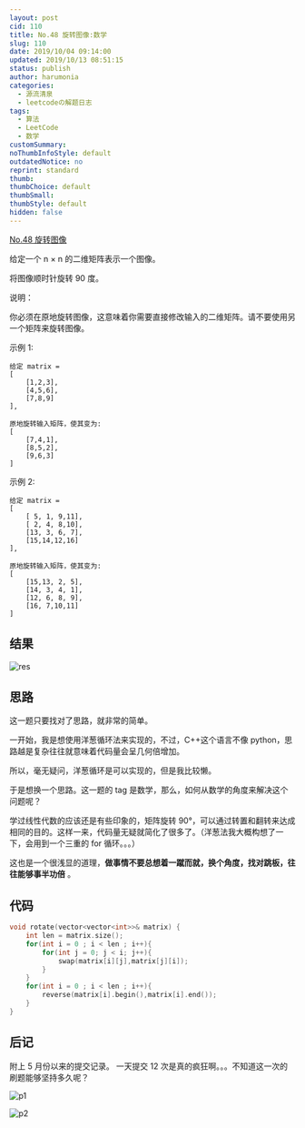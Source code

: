 ```yaml
---
layout: post
cid: 110
title: No.48 旋转图像:数学
slug: 110
date: 2019/10/04 09:14:00
updated: 2019/10/13 08:51:15
status: publish
author: harumonia
categories:
  - 源流清泉
  - leetcodeの解题日志
tags:
  - 算法
  - LeetCode
  - 数学
customSummary:
noThumbInfoStyle: default
outdatedNotice: no
reprint: standard
thumb:
thumbChoice: default
thumbSmall:
thumbStyle: default
hidden: false
---
```


[No.48 旋转图像](https://leetcode-cn.com/problems/rotate-image/)

给定一个 n × n 的二维矩阵表示一个图像。

将图像顺时针旋转 90 度。

<!-- more -->

说明：

你必须在原地旋转图像，这意味着你需要直接修改输入的二维矩阵。请不要使用另一个矩阵来旋转图像。

示例 1:

    给定 matrix =
    [
        [1,2,3],
        [4,5,6],
        [7,8,9]
    ],

    原地旋转输入矩阵，使其变为:
    [
        [7,4,1],
        [8,5,2],
        [9,6,3]
    ]

示例 2:

    给定 matrix =
    [
        [ 5, 1, 9,11],
        [ 2, 4, 8,10],
        [13, 3, 6, 7],
        [15,14,12,16]
    ],

    原地旋转输入矩阵，使其变为:
    [
        [15,13, 2, 5],
        [14, 3, 4, 1],
        [12, 6, 8, 9],
        [16, 7,10,11]
    ]

## 结果

![res](https://harumona-blog.oss-cn-beijing.aliyuncs.com/old_articles/4061840715.png?Expires=1602302278&)

## 思路

这一题只要找对了思路，就非常的简单。

一开始，我是想使用洋葱循环法来实现的，不过，C++这个语言不像 python，思路越是复杂往往就意味着代码量会呈几何倍增加。

所以，毫无疑问，洋葱循环是可以实现的，但是我比较懒。

于是想换一个思路。这一题的 tag 是数学，那么，如何从数学的角度来解决这个问题呢？

学过线性代数的应该还是有些印象的，矩阵旋转 90°，可以通过转置和翻转来达成相同的目的。这样一来，代码量无疑就简化了很多了。（洋葱法我大概构想了一下，会用到一个三重的 for 循环。。。）

这也是一个很浅显的道理，**做事情不要总想着一蹴而就，换个角度，找对跳板，往往能够事半功倍** 。

## 代码

```cpp
void rotate(vector<vector<int>>& matrix) {
	int len = matrix.size();
	for(int i = 0 ; i < len ; i++){
		for(int j = 0; j < i; j++){
			swap(matrix[i][j],matrix[j][i]);
		}
	}
	for(int i = 0 ; i < len ; i++){
		reverse(matrix[i].begin(),matrix[i].end());
	}
}
```

## 后记

附上 5 月份以来的提交记录。
一天提交 12 次是真的疯狂啊。。。不知道这一次的刷题能够坚持多久呢？

![p1](https://harumona-blog.oss-cn-beijing.aliyuncs.com/old_articles/3392892346.png?Expires=1602302292&)

![p2](https://harumona-blog.oss-cn-beijing.aliyuncs.com/old_articles/1441194081.png?Expires=1602302327&)
